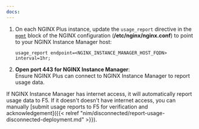 ```yaml
---
docs:
---
```


1. On each NGINX Plus instance, update the `usage_report` directive in the [`mgmt`](https://nginx.org/en/docs/ngx_mgmt_module.html) block of the NGINX configuration (**/etc/nginx/nginx.conf**) to point to your NGINX Instance Manager host:

   ``` nginx
   usage_report endpoint=<NGINX_INSTANCE_MANAGER_HOST_FQDN> interval=1hr;
   ```

1. **Open port 443 for NGINX Instance Manager**:  
   Ensure NGINX Plus can connect to NGINX Instance Manager to report usage data.

If NGINX Instance Manager has internet access, it will automatically report usage data to F5. If it doesn't doesn't have internet access, you can manually [submit usage reports to F5 for verification and acknowledgement]({{< relref "nim/disconnected/report-usage-disconnected-deployment.md" >}}).
